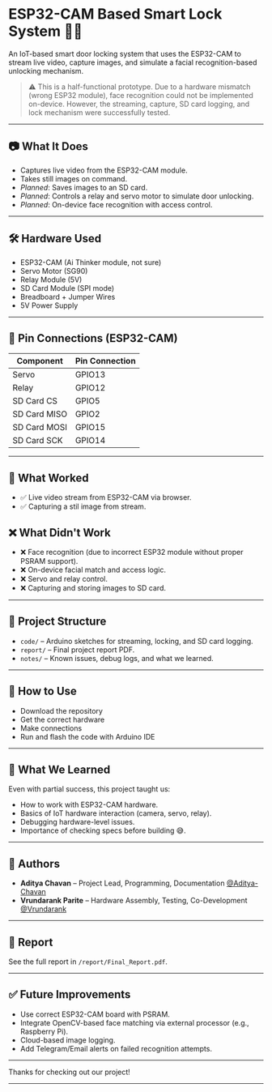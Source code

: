 # ESP32-CAM Based Smart Lock System 🔐📸

An IoT-based smart door locking system that uses the ESP32-CAM to stream live video, capture images, and simulate a facial recognition-based unlocking mechanism.

> ⚠️ This is a half-functional prototype. Due to a hardware mismatch (wrong ESP32 module), face recognition could not be implemented on-device. However, the streaming, capture, SD card logging, and lock mechanism were successfully tested.

---

## 📷 What It Does

- Captures live video from the ESP32-CAM module.
- Takes still images on command.
- *Planned*: Saves images to an SD card.
- *Planned*: Controls a relay and servo motor to simulate door unlocking.
- *Planned*: On-device face recognition with access control.

---

## 🛠️ Hardware Used

- ESP32-CAM (Ai Thinker module, not sure)
- Servo Motor (SG90)
- Relay Module (5V)
- SD Card Module (SPI mode)
- Breadboard + Jumper Wires
- 5V Power Supply

---

## 🔌 Pin Connections (ESP32-CAM)

| Component   | Pin Connection  |
|-------------|-----------------|
| Servo       | GPIO13          |
| Relay       | GPIO12          |
| SD Card CS  | GPIO5           |
| SD Card MISO| GPIO2           |
| SD Card MOSI| GPIO15          |
| SD Card SCK | GPIO14          |

---

## 🧪 What Worked

- ✅ Live video stream from ESP32-CAM via browser.
- ✅ Capturing a stil image from stream.
 
## ❌ What Didn't Work

- ❌ Face recognition (due to incorrect ESP32 module without proper PSRAM support).
- ❌ On-device facial match and access logic.
- ❌ Servo and relay control.
- ❌ Capturing and storing images to SD card.


---

## 📁 Project Structure

- `code/` – Arduino sketches for streaming, locking, and SD card logging.
- `report/` – Final project report PDF.
- `notes/` – Known issues, debug logs, and what we learned.

---

## 📖 How to Use

- Download the repository
- Get the correct hardware
- Make connections
- Run and flash the code with Arduino IDE

---

## 💬 What We Learned

Even with partial success, this project taught us:
- How to work with ESP32-CAM hardware.
- Basics of IoT hardware interaction (camera, servo, relay).
- Debugging hardware-level issues.
- Importance of checking specs before building 😅.

---

## 👥 Authors

- **Aditya Chavan** – Project Lead, Programming, Documentation [@Aditya-Chavan](https://github.com/aditya8242)
- **Vrundarank Parite** – Hardware Assembly, Testing, Co-Development [@Vrundarank](https://github.com/Vrundarank)  

---

## 📄 Report

See the full report in `/report/Final_Report.pdf`.

---

## ✅ Future Improvements

- Use correct ESP32-CAM board with PSRAM.
- Integrate OpenCV-based face matching via external processor (e.g., Raspberry Pi).
- Cloud-based image logging.
- Add Telegram/Email alerts on failed recognition attempts.

---

Thanks for checking out our project!

---
